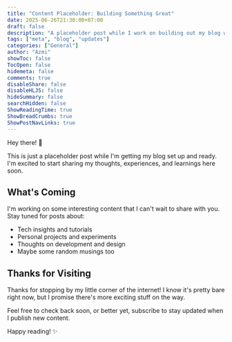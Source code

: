 ```yaml
---
title: "Content Placeholder: Building Something Great"
date: 2025-06-26T21:30:00+07:00
draft: false
description: "A placeholder post while I work on building out my blog with exciting content to come."
tags: ["meta", "blog", "updates"]
categories: ["General"]
author: "Azmi"
showToc: false
TocOpen: false
hidemeta: false
comments: true
disableShare: false
disableHLJS: false
hideSummary: false
searchHidden: false
ShowReadingTime: true
ShowBreadCrumbs: true
ShowPostNavLinks: true
---
```


Hey there! 👋

This is just a placeholder post while I'm getting my blog set up and ready. I'm excited to start sharing my thoughts, experiences, and learnings here soon.

## What's Coming

I'm working on some interesting content that I can't wait to share with you. Stay tuned for posts about:

- Tech insights and tutorials
- Personal projects and experiments  
- Thoughts on development and design
- Maybe some random musings too

## Thanks for Visiting

Thanks for stopping by my little corner of the internet! I know it's pretty bare right now, but I promise there's more exciting stuff on the way.

Feel free to check back soon, or better yet, subscribe to stay updated when I publish new content.

Happy reading! ✨